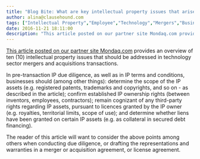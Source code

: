 ```yaml
---
title: "Blog Bite: What are key intellectual property issues that arise in mergers and acquisitions transactions?"
author: alina@clausehound.com
tags: ["Intellectual Property","Employee","Technology","Mergers","Business","Acquisition","Ownership of Intellectual Property","IP Transfer","Blog Bites","Royalties","Mondaq","USA"]
date: 2016-11-21 18:11:00
description: "This article posted on our partner site Mondaq.com provides an overview of ten intellectual property issues that should be addressed in technology sector mergers & acquisitions transactions. In pre-..."
---
```


[This article posted on our partner site Mondaq.com](http://www.mondaq.com/unitedstates/x/546180/Trademark/httpwwwmondaqcomarticleasparticleid546178) provides an overview of ten (10) intellectual property issues that should be addressed in technology sector mergers and acquisitions transactions.

In pre-transaction IP due diligence, as well as in IP terms and conditions, businesses should (among other things): determine the scope of the IP assets (e.g. registered patents, trademarks and copyrights, and so on - as described in the article); confirm established IP ownership rights (between inventors, employees, contractors); remain cognizant of any third-party rights regarding IP assets, pursuant to licences granted by the IP owner (e.g. royalties, territorial limits, scope of use); and determine whether liens have been granted on certain IP assets (e.g. as collateral in secured debt financing).

The reader of this article will want to consider the above points among others when conducting due diligence, or drafting the representations and warranties in a merger or acquisition agreement, or license agreement.
